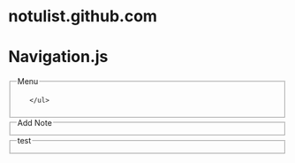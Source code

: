 # notulist.github.com

# Navigation.js

<fieldset class="nav">
<legend>Menu</legend>
    <ul>
      
    </ul>
</fieldset>
<main>
<fieldset id="add-note-page">
    <legend>Add Note</legend>
</fieldset>
<fieldset id="test-page">
    <legend>test</legend>
</fieldset>
</main>